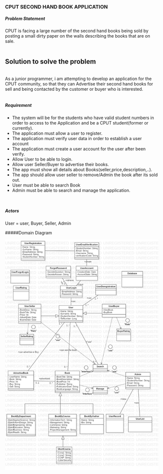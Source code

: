 ### CPUT SECOND HAND BOOK APPLICATION

##### Problem Statement <br />
CPUT is facing a large number of the second hand books
 being sold by posting a small dirty paper on the walls describing 
the books that are on sale.<br>
<br>
## Solution to solve the problem <br>
<br>
As a junior programmer, i am attempting to develop an 
application for the CPUT community, so that they can 
Advertise their second hand books for sell and being 
contacted by the customer or buyer who is interested.<br>
<br>

##### Requirement<br>

- The system will be for the students who have valid student numbers
 in order to access to the Application and be
 a CPUT student(former or currently). <br>
- The application must allow a user to register.<br>
- The application must verify user data in order to establish a user account<br>
- The application must create a user account for the user after been verify.
- Allow User to be able to login.
- Allow user Seller/Buyer to advertise their books.
- The app must show all details about Books(seller,price,description,..).
- The app should allow user seller to remove/Admin the book after its sold out.
- User must be able to search Book
- Admin must be able to search and manage the application.<br>
<br>
 
 ##### Actors <br>
 User = user, Buyer, Seller, Admin
 <br>
 
 #####Domain Diagram <br>
 
 ![](UML.jpg)
 
 
 

